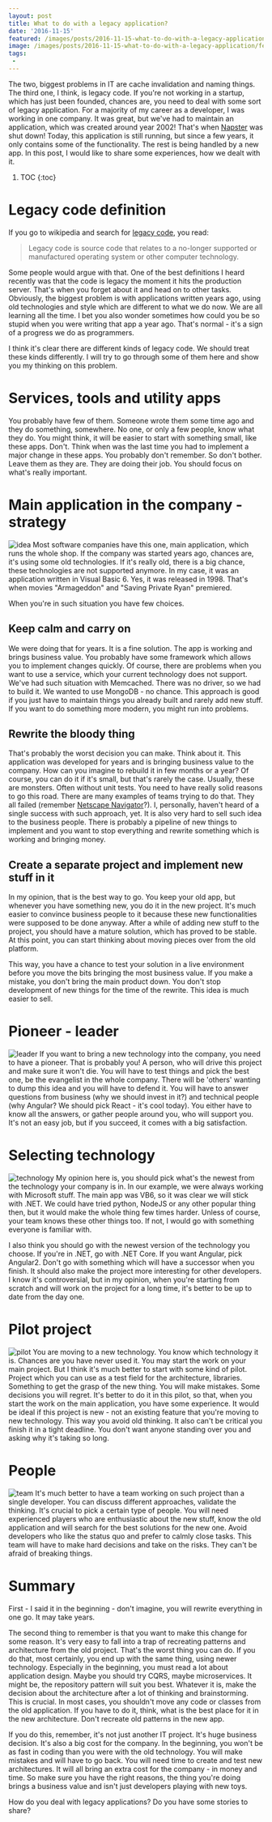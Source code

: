 ```yaml
---
layout: post
title: What to do with a legacy application?
date: '2016-11-15'
featured: /images/posts/2016-11-15-what-to-do-with-a-legacy-application/featured.jpg
image: /images/posts/2016-11-15-what-to-do-with-a-legacy-application/featured.jpg
tags: 
 - 
---
```

The two, biggest problems in IT are cache invalidation and naming things. The third one, I think, is legacy code. If you're not working in a startup, which has just been founded, chances are, you need to deal with some sort of legacy application. For a majority of my career as a developer, I was working in one company. It was great, but we've had to maintain an application, which was created around year 2002! That's when [Napster](https://en.wikipedia.org/wiki/Napster) was shut down! Today, this application is still running, but since a few years, it only contains some of the functionality. The rest is being handled by a new app. In this post, I would like to share some experiences, how we dealt with it. 

1. TOC
{:toc}

# Legacy code definition
If you go to wikipedia and search for [legacy code](https://en.wikipedia.org/wiki/Legacy_code), you read:

> Legacy code is source code that relates to a no-longer supported or manufactured operating system or other computer technology. 

Some people would argue with that. One of the best definitions I heard recently was that the code is legacy the moment it hits the production server. That's when you forget about it and head on to other tasks. Obviously, the biggest problem is with applications written years ago, using old technologies and style which are different to what we do now. We are all learning all the time. I bet you also wonder sometimes how could you be so stupid when you were writing that app a year ago. That's normal - it's a sign of a progress we do as programmers. 

I think it's clear there are different kinds of legacy code. We should treat these kinds differently. I will try to go through some of them here and show you my thinking on this problem. 

# Services, tools and utility apps
You probably have few of them. Someone wrote them some time ago and they do something, somewhere. No one, or only a few people, know what they do. You might think, it will be easier to start with something small, like these apps. Don't. Think when was the last time you had to implement a major change in these apps. You probably don't remember. So don't bother. Leave them as they are. They are doing their job. You should focus on what's really important. 

# Main application in the company - strategy
![idea](/images/posts/2016-11-15-what-to-do-with-a-legacy-application/idea.jpg)
Most software companies have this one, main application, which runs the whole shop. If the company was started years ago, chances are, it's using some old technologies. If it's really old, there is a big chance, these technologies are not supported anymore. In my case, it was an application written in Visual Basic 6. Yes, it was released in 1998. That's when movies "Armageddon" and "Saving Private Ryan" premiered. 

When you're in such situation you have few choices.

## Keep calm and carry on 
We were doing that for years. It is a fine solution. The app is working and brings business value. You probably have some framework which allows you to implement changes quickly. Of course, there are problems when you want to use a service, which your current technology does not support. We've had such situation with Memcached. There was no driver, so we had to build it. We wanted to use MongoDB - no chance. This approach is good if you just have to maintain things you already built and rarely add new stuff. If you want to do something more modern, you might run into problems. 

## Rewrite the bloody thing
That's probably the worst decision you can make. Think about it. This application was developed for years and is bringing business value to the company. How can you imagine to rebuild it in few months or a year? Of course, you can do it if it's small, but that's rarely the case. Usually, these are monsters. Often without unit tests. You need to have really solid reasons to go this road. There are many examples of teams trying to do that. They all failed (remember [Netscape Navigator](https://en.wikipedia.org/wiki/Netscape)?). I, personally, haven't heard of a single success with such approach, yet. It is also very hard to sell such idea to the business people. There is probably a pipeline of new things to implement and you want to stop everything and rewrite something which is working and bringing money. 

## Create a separate project and implement new stuff in it
In my opinion, that is the best way to go. You keep your old app, but whenever you have something new, you do it in the new project. It's much easier to convince business people to it because these new functionalities were supposed to be done anyway. After a while of adding new stuff to the project, you should have a mature solution, which has proved to be stable. At this point, you can start thinking about moving pieces over from the old platform. 

This way, you have a chance to test your solution in a live environment before you move the bits bringing the most business value. If you make a mistake, you don't bring the main product down. You don't stop development of new things for the time of the rewrite. This idea is much easier to sell. 

# Pioneer - leader 
![leader](/images/posts/2016-11-15-what-to-do-with-a-legacy-application/leader.jpg)
If you want to bring a new technology into the company, you need to have a pioneer. That is probably you! A person, who will drive this project and make sure it won't die. You will have to test things and pick the best one, be the evangelist in the whole company. There will be 'others' wanting to dump this idea and you will have to defend it. You will have to answer questions from business (why we should invest in it?) and technical people (why Angular? We should pick React - it's cool today). You either have to know all the answers, or gather people around you, who will support you. It's not an easy job, but if you succeed, it comes with a big satisfaction. 

# Selecting technology 
![technology](/images/posts/2016-11-15-what-to-do-with-a-legacy-application/code.jpg)
My opinion here is, you should pick what's the newest from the technology your company is in. In our example, we were always working with Microsoft stuff. The main app was VB6, so it was clear we will stick with .NET. We could have tried python, NodeJS or any other popular thing then, but it would make the whole thing few times harder. Unless of course, your team knows these other things too. If not, I would go with something everyone is familiar with. 

I also think you should go with the newest version of the technology you choose. If you're in .NET, go with .NET Core. If you want Angular, pick Angular2. Don't go with something which will have a successor when you finish. It should also make the project more interesting for other developers. I know it's controversial, but in my opinion, when you're starting from scratch and will work on the project for a long time, it's better to be up to date from the day one.  

# Pilot project
![pilot](/images/posts/2016-11-15-what-to-do-with-a-legacy-application/pilot.jpg)
You are moving to a new technology. You know which technology it is. Chances are you have never used it. You may start the work on your main project. But I think it's much better to start with some kind of pilot. Project which you can use as a test field for the architecture, libraries. Something to get the grasp of the new thing. You will make mistakes. Some decisions you will regret. It's better to do it in this pilot, so that, when you start the work on the main application, you have some experience. 
It would be ideal if this project is new - not an existing feature that you're moving to new technology. This way you avoid old thinking. It also can't be critical you finish it in a tight deadline. You don't want anyone standing over you and asking why it's taking so long. 

# People 
![team](/images/posts/2016-11-15-what-to-do-with-a-legacy-application/team.jpg)
It's much better to have a team working on such project than a single developer. You can discuss different approaches, validate the thinking. It's crucial to pick a certain type of people. You will need experienced players who are enthusiastic about the new stuff, know the old application and will search for the best solutions for the new one.  Avoid developers who like the status quo and prefer to calmly close tasks. This team will have to make hard decisions and take on the risks. They can't be afraid of breaking things.  

# Summary
First - I said it in the beginning - don't imagine, you will rewrite everything in one go. It may take years. 

The second thing to remember is that you want to make this change for some reason. It's very easy to fall into a trap of recreating patterns and architecture from the old project. That's the worst thing you can do. If you do that, most certainly, you end up with the same thing, using newer technology. Especially in the beginning, you must read a lot about application design. Maybe you should try CQRS, maybe microservices. It might be, the repository pattern will suit you best. Whatever it is, make the decision about the architecture after a lot of thinking and brainstorming. This is crucial. In most cases, you shouldn't move any code or classes from the old application. If you have to do it, think, what is the best place for it in the new architecture. Don't recreate old patterns in the new app. 

If you do this, remember, it's not just another IT project. It's huge business decision. It's also a big cost for the company. In the beginning, you won't be as fast in coding than you were with the old technology. You will make mistakes and will have to go back. You will need time to create and test new architectures. It will all bring an extra cost for the company - in money and time. So make sure you have the right reasons, the thing you're doing brings a business value and isn't just developers playing with new toys.  

How do you deal with legacy applications? Do you have some stories to share? 